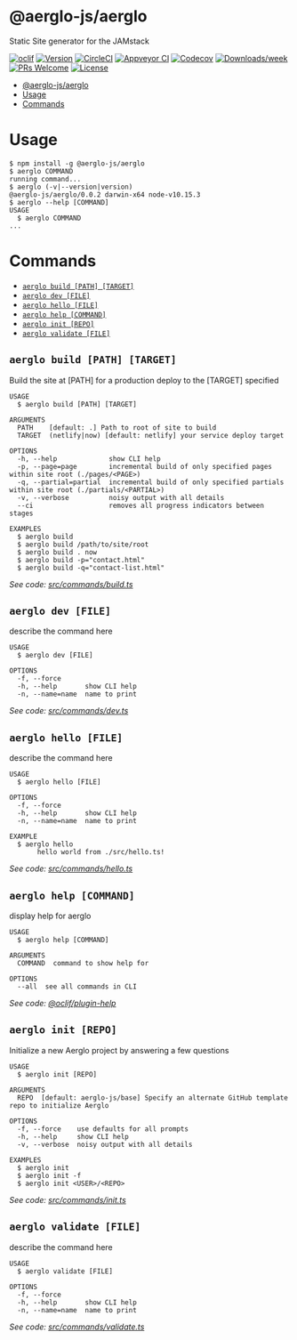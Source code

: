 # @aerglo-js/aerglo

Static Site generator for the JAMstack

[![oclif](https://img.shields.io/badge/cli-oclif-brightgreen.svg)](https://oclif.io)
[![Version](https://img.shields.io/npm/v/@aerglo-js/aerglo.svg)](https://npmjs.org/package/@aerglo-js/aerglo)
[![CircleCI](https://circleci.com/gh/aerglo-js/aerglo/tree/master.svg?style=shield)](https://circleci.com/gh/aerglo-js/aerglo/tree/master)
[![Appveyor CI](https://ci.appveyor.com/api/projects/status/github/aerglo-js/aerglo?branch=master&svg=true)](https://ci.appveyor.com/project/aerglo-js/aerglo/branch/master)
[![Codecov](https://codecov.io/gh/aerglo-js/aerglo/branch/master/graph/badge.svg)](https://codecov.io/gh/aerglo-js/aerglo)
[![Downloads/week](https://img.shields.io/npm/dw/@aerglo-js/aerglo.svg)](https://npmjs.org/package/@aerglo-js/aerglo)
[![PRs Welcome](https://img.shields.io/badge/PRs-welcome-brightgreen.svg?style=flat-square)](http://makeapullrequest.com)
[![License](https://img.shields.io/npm/l/@aerglo-js/aerglo.svg)](https://github.com/aerglo-js/aerglo/blob/master/package.json)

<!-- toc -->
* [@aerglo-js/aerglo](#aerglo-jsaerglo)
* [Usage](#usage)
* [Commands](#commands)
<!-- tocstop -->

# Usage

<!-- usage -->
```sh-session
$ npm install -g @aerglo-js/aerglo
$ aerglo COMMAND
running command...
$ aerglo (-v|--version|version)
@aerglo-js/aerglo/0.0.2 darwin-x64 node-v10.15.3
$ aerglo --help [COMMAND]
USAGE
  $ aerglo COMMAND
...
```
<!-- usagestop -->

# Commands

<!-- commands -->
* [`aerglo build [PATH] [TARGET]`](#aerglo-build-path-target)
* [`aerglo dev [FILE]`](#aerglo-dev-file)
* [`aerglo hello [FILE]`](#aerglo-hello-file)
* [`aerglo help [COMMAND]`](#aerglo-help-command)
* [`aerglo init [REPO]`](#aerglo-init-repo)
* [`aerglo validate [FILE]`](#aerglo-validate-file)

## `aerglo build [PATH] [TARGET]`

Build the site at [PATH] for a production deploy to the [TARGET] specified

```
USAGE
  $ aerglo build [PATH] [TARGET]

ARGUMENTS
  PATH    [default: .] Path to root of site to build
  TARGET  (netlify|now) [default: netlify] your service deploy target

OPTIONS
  -h, --help             show CLI help
  -p, --page=page        incremental build of only specified pages within site root (./pages/<PAGE>)
  -q, --partial=partial  incremental build of only specified partials within site root (./partials/<PARTIAL>)
  -v, --verbose          noisy output with all details
  --ci                   removes all progress indicators between stages

EXAMPLES
  $ aerglo build
  $ aerglo build /path/to/site/root
  $ aerglo build . now
  $ aerglo build -p="contact.html"
  $ aerglo build -q="contact-list.html"
```

_See code: [src/commands/build.ts](https://github.com/aerglo-js/aerglo/blob/v0.0.2/src/commands/build.ts)_

## `aerglo dev [FILE]`

describe the command here

```
USAGE
  $ aerglo dev [FILE]

OPTIONS
  -f, --force
  -h, --help       show CLI help
  -n, --name=name  name to print
```

_See code: [src/commands/dev.ts](https://github.com/aerglo-js/aerglo/blob/v0.0.2/src/commands/dev.ts)_

## `aerglo hello [FILE]`

describe the command here

```
USAGE
  $ aerglo hello [FILE]

OPTIONS
  -f, --force
  -h, --help       show CLI help
  -n, --name=name  name to print

EXAMPLE
  $ aerglo hello
       hello world from ./src/hello.ts!
```

_See code: [src/commands/hello.ts](https://github.com/aerglo-js/aerglo/blob/v0.0.2/src/commands/hello.ts)_

## `aerglo help [COMMAND]`

display help for aerglo

```
USAGE
  $ aerglo help [COMMAND]

ARGUMENTS
  COMMAND  command to show help for

OPTIONS
  --all  see all commands in CLI
```

_See code: [@oclif/plugin-help](https://github.com/oclif/plugin-help/blob/v2.2.3/src/commands/help.ts)_

## `aerglo init [REPO]`

Initialize a new Aerglo project by answering a few questions

```
USAGE
  $ aerglo init [REPO]

ARGUMENTS
  REPO  [default: aerglo-js/base] Specify an alternate GitHub template repo to initialize Aerglo

OPTIONS
  -f, --force    use defaults for all prompts
  -h, --help     show CLI help
  -v, --verbose  noisy output with all details

EXAMPLES
  $ aerglo init
  $ aerglo init -f
  $ aerglo init <USER>/<REPO>
```

_See code: [src/commands/init.ts](https://github.com/aerglo-js/aerglo/blob/v0.0.2/src/commands/init.ts)_

## `aerglo validate [FILE]`

describe the command here

```
USAGE
  $ aerglo validate [FILE]

OPTIONS
  -f, --force
  -h, --help       show CLI help
  -n, --name=name  name to print
```

_See code: [src/commands/validate.ts](https://github.com/aerglo-js/aerglo/blob/v0.0.2/src/commands/validate.ts)_
<!-- commandsstop -->
